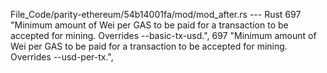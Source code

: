 File_Code/parity-ethereum/54b14001fa/mod/mod_after.rs --- Rust
697                         "Minimum amount of Wei per GAS to be paid for a transaction to be accepted for mining. Overrides --basic-tx-usd.",               697                         "Minimum amount of Wei per GAS to be paid for a transaction to be accepted for mining. Overrides --usd-per-tx.",

